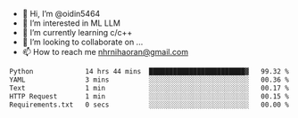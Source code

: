 - 👋 Hi, I’m @oidin5464
- 👀 I’m interested in ML LLM
- 🌱 I’m currently learning c/c++
- 💞️ I’m looking to collaborate on ...
- 📫 How to reach me nhrnihaoran@gmail.com

<!--START_SECTION:waka-->

```txt
Python             14 hrs 44 mins  ████████████████████████▓   99.32 %
YAML               3 mins          ░░░░░░░░░░░░░░░░░░░░░░░░░   00.36 %
Text               1 min           ░░░░░░░░░░░░░░░░░░░░░░░░░   00.17 %
HTTP Request       1 min           ░░░░░░░░░░░░░░░░░░░░░░░░░   00.15 %
Requirements.txt   0 secs          ░░░░░░░░░░░░░░░░░░░░░░░░░   00.00 %
```

<!--END_SECTION:waka-->

<!---
oidin5464/oidin5464 is a ✨ special ✨ repository because its `README.md` (this file) appears on your GitHub profile.
You can click the Preview link to take a look at your changes.
--->
